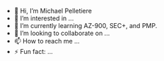 - 👋 Hi, I’m Michael Pelletiere
- 👀 I’m interested in ...
- 🌱 I’m currently learning AZ-900, SEC+, and PMP.
- 💞️ I’m looking to collaborate on ...
- 📫 How to reach me ...
- ⚡ Fun fact: ...

<!---
michaelpelletiere/michaelpelletiere is a ✨ special ✨ repository because its `README.md` (this file) appears on your GitHub profile.
You can click the Preview link to take a look at your changes.
--->
